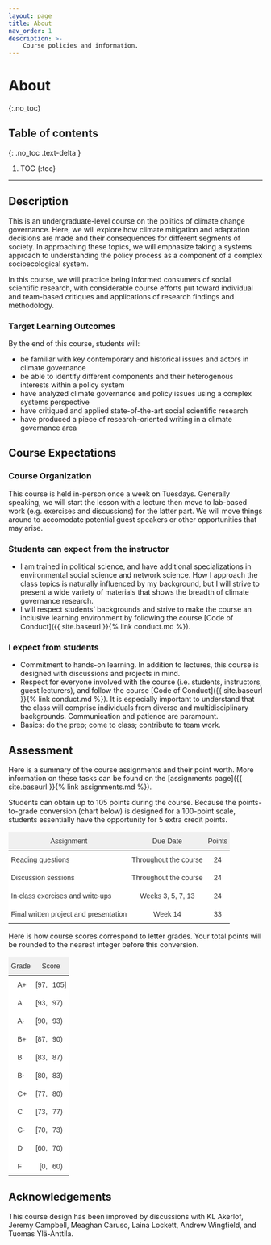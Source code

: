 ```yaml
---
layout: page
title: About
nav_order: 1
description: >-
    Course policies and information.
---
```


# About
{:.no_toc}

## Table of contents
{: .no_toc .text-delta }

1. TOC
{:toc}

---

## Description
This is an undergraduate-level course on the politics of climate change governance. Here, we will explore how climate mitigation and adaptation decisions are made and their consequences for different segments of society. In approaching these topics, we will emphasize taking a systems approach to understanding the policy process as a component of a complex socioecological system.

In this course, we will practice being informed consumers of social scientific research, with considerable course efforts put toward individual and team-based critiques and applications of research findings and methodology.

### Target Learning Outcomes
By the end of this course, students will:
- be familiar with key contemporary and historical issues and actors in climate governance
- be able to identify different components and their heterogenous interests within a policy system 
- have analyzed climate governance and policy issues using a complex systems perspective
- have critiqued and applied state-of-the-art social scientific research
- have produced a piece of research-oriented writing in a climate governance area

## Course Expectations

### Course Organization
This course is held in-person once a week on Tuesdays. Generally speaking, we will start the lesson with a lecture then move to lab-based work (e.g. exercises and discussions) for the latter part. We will move things around to accomodate potential guest speakers or other opportunities that may arise. 

### Students can expect from the instructor
-  I am trained in political science, and have additional specializations in environmental social science and network science. How I approach the class topics is naturally influenced by my background, but I will strive to present a wide variety of materials that shows the breadth of climate governance research.
- I will respect students’ backgrounds and strive to make the course an inclusive learning environment by following the course [Code of Conduct]({{ site.baseurl }}{% link conduct.md %}).

### I expect from students
- Commitment to hands-on learning. In addition to lectures, this course is designed with discussions and projects in mind.
- Respect for everyone involved with the course (i.e. students, instructors, guest lecturers), and follow the course [Code of Conduct]({{ site.baseurl }}{% link conduct.md %}). It is especially important to understand that the class will comprise individuals from diverse and multidisciplinary backgrounds. Communication and patience are paramount.
- Basics: do the prep; come to class; contribute to team work.

## Assessment
Here is a summary of the course assignments and their point worth. More information on these tasks can be found on the [assignments page]({{ site.baseurl }}{% link assignments.md %}). 

Students can obtain up to 105 points during the course. Because the points-to-grade conversion (chart below) is designed for a 100-point scale, students essentially have the opportunity for 5 extra credit points.

<style type="text/css">
.tg  {border:none;border-collapse:collapse;border-color:#ccc;border-spacing:0;}
.tg td{background-color:#fff;border-color:#ccc;border-style:solid;border-width:0px;color:#333;
  font-family:Arial, sans-serif;font-size:14px;overflow:hidden;padding:10px 5px;word-break:normal;}
.tg th{background-color:#f0f0f0;border-color:#ccc;border-style:solid;border-width:0px;color:#333;
  font-family:Arial, sans-serif;font-size:14px;font-weight:normal;overflow:hidden;padding:10px 5px;word-break:normal;}
.tg .tg-c3ow{border-color:inherit;text-align:center;vertical-align:top}
.tg .tg-0pky{border-color:inherit;text-align:left;vertical-align:top}
.tg .tg-dvpl{border-color:inherit;text-align:right;vertical-align:top}
</style>
<table class="tg">
<thead>
  <tr>
    <th class="tg-c3ow">Assignment</th>
    <th class="tg-c3ow">Due Date</th>
    <th class="tg-c3ow">Points</th>
  </tr>
</thead>
<tbody>
  <tr>
    <td class="tg-0pky">Reading questions</td>
    <td class="tg-c3ow">Throughout the course</td>
    <td class="tg-c3ow">24</td>
  </tr>
    <tr>
    <td class="tg-0pky">Discussion sessions</td>
    <td class="tg-c3ow">Throughout the course</td>
    <td class="tg-c3ow">24</td>
  </tr>
  <tr>
    <td class="tg-0pky">In-class exercises and write-ups</td>
    <td class="tg-c3ow">Weeks 3, 5, 7, 13</td>
    <td class="tg-c3ow">24</td>
  </tr>
  <tr>
    <td class="tg-0pky">Final written project and presentation</td>
    <td class="tg-c3ow">Week 14</td>
    <td class="tg-c3ow">33</td>
  </tr>
</tbody>
</table>

Here is how course scores correspond to letter grades. Your total points will be rounded to the nearest integer before this conversion.
<style type="text/css">
.tg  {border:none;border-collapse:collapse;border-color:#ccc;border-spacing:0;}
.tg td{background-color:#fff;border-color:#ccc;border-style:solid;border-width:0px;color:#333;
  font-family:Arial, sans-serif;font-size:14px;overflow:hidden;padding:10px 5px;word-break:normal;}
.tg th{background-color:#f0f0f0;border-color:#ccc;border-style:solid;border-width:0px;color:#333;
  font-family:Arial, sans-serif;font-size:14px;font-weight:normal;overflow:hidden;padding:10px 5px;word-break:normal;}
.tg .tg-3z1b{border-color:#000000;text-align:right;vertical-align:top}
.tg .tg-wp8o{border-color:#000000;text-align:center;vertical-align:top}
.tg .tg-73oq{border-color:#000000;text-align:left;vertical-align:top}
.tg .tg-0lax{text-align:left;vertical-align:top}
</style>
<table class="tg">
<thead>
  <tr>
    <th class="tg-wp8o" colspan="2">Grade</th>
    <th class="tg-wp8o" colspan="2">Score</th>
  </tr>
</thead>
<tbody>
  <tr>
    <td class="tg-73oq"></td>
    <td class="tg-73oq">A+</td>
    <td class="tg-3z1b">[97,</td>
    <td class="tg-0lax">105]</td>
  </tr>
  <tr>
    <td class="tg-73oq"></td>
    <td class="tg-73oq">A</td>
    <td class="tg-3z1b">[93,</td>
    <td class="tg-0lax">97)</td>
  </tr>
  <tr>
    <td class="tg-73oq"></td>
    <td class="tg-73oq">A-</td>
    <td class="tg-3z1b">[90,</td>
    <td class="tg-0lax">93)</td>
  </tr>
  <tr>
    <td class="tg-73oq"></td>
    <td class="tg-73oq">B+</td>
    <td class="tg-3z1b">[87,</td>
    <td class="tg-0lax">90)</td>
  </tr>
  <tr>
    <td class="tg-73oq"></td>
    <td class="tg-73oq">B</td>
    <td class="tg-3z1b">[83,</td>
    <td class="tg-0lax">87)</td>
  </tr>
  <tr>
    <td class="tg-73oq"></td>
    <td class="tg-73oq">B-</td>
    <td class="tg-3z1b">[80,</td>
    <td class="tg-0lax">83)</td>
  </tr>
  <tr>
    <td class="tg-73oq"></td>
    <td class="tg-73oq">C+</td>
    <td class="tg-3z1b">[77,</td>
    <td class="tg-0lax">80)</td>
  </tr>
  <tr>
    <td class="tg-73oq"></td>
    <td class="tg-73oq">C</td>
    <td class="tg-3z1b">[73,</td>
    <td class="tg-0lax">77)</td>
  </tr>
  <tr>
    <td class="tg-73oq"></td>
    <td class="tg-73oq">C-</td>
    <td class="tg-3z1b">[70,</td>
    <td class="tg-0lax">73)</td>
  </tr>
  <tr>
    <td class="tg-73oq"></td>
    <td class="tg-73oq">D</td>
    <td class="tg-3z1b">[60,</td>
    <td class="tg-0lax">70)</td>
  </tr>
  <tr>
    <td class="tg-73oq"></td>
    <td class="tg-73oq">F</td>
    <td class="tg-3z1b">[0,</td>
    <td class="tg-0lax">60)</td>
  </tr>
</tbody>
</table>

## Acknowledgements
This course design has been improved by discussions with KL Akerlof, Jeremy Campbell, Meaghan Caruso, Laina Lockett, Andrew Wingfield, and Tuomas Ylä-Anttila.

